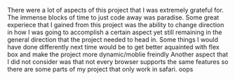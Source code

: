 There were a lot of aspects of this project that I was extremely grateful for. The immense blocks of time to just code away was paradise.
Some great experiece that I gained from this project was the ability to change direction in how I was going to accomplish a certain aspect yet
still remaining in the general direction that the project needed to head in.
Some things I would have done differently next time would be to get better aquainted with flex box and make the project more dynamic/moblie freindly
Another aspect that I did not consider was that not every browser supports the same features so there are some parts of my project that only work in safari. oops

